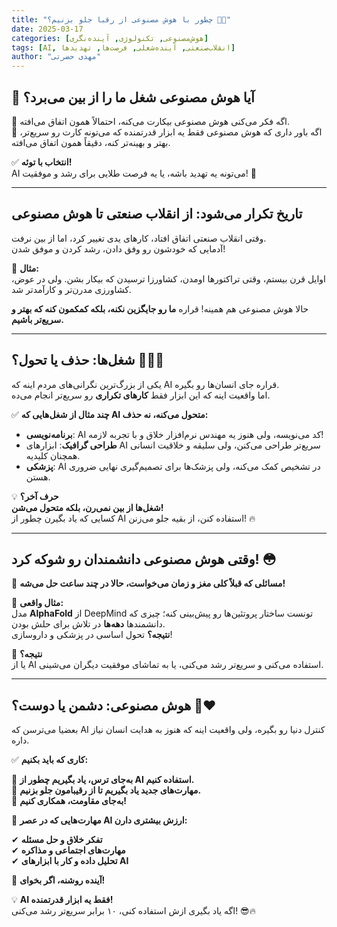 ```yaml
---
title: "چطور با هوش مصنوعی از رقبا جلو بزنیم؟ 🤖🔥" 
date: 2025-03-17 
categories: [هوش‌مصنوعی, تکنولوژی, آینده‌نگری] 
tags: [AI, انقلاب‌صنعتی, آینده‌شغلی, فرصت‌ها, تهدیدها] 
author: "مهدی حضرتی"
---
```


## 🤔 آیا هوش مصنوعی شغل ما را از بین می‌برد؟

🔹 اگه فکر می‌کنی هوش مصنوعی بیکارت می‌کنه، احتمالاً همون اتفاق می‌افته.  
🔹 اگه باور داری که هوش مصنوعی فقط یه ابزار قدرتمنده که می‌تونه کارت رو سریع‌تر، بهتر و بهینه‌تر کنه، دقیقاً همون اتفاق می‌افته.  

✅ **انتخاب با توئه!**  
AI می‌تونه یه تهدید باشه، یا یه فرصت طلایی برای رشد و موفقیت! 🚀  

---

## تاریخ تکرار می‌شود: از انقلاب صنعتی تا هوش مصنوعی  

وقتی انقلاب صنعتی اتفاق افتاد، کارهای یدی تغییر کرد، اما از بین نرفت.  
آدمایی که خودشون رو وفق دادن، رشد کردن و موفق شدن!  

🔸 **مثال:**  
اوایل قرن بیستم، وقتی تراکتورها اومدن، کشاورزا ترسیدن که بیکار بشن. ولی در عوض، کشاورزی مدرن‌تر و کارآمدتر شد.  

حالا هوش مصنوعی هم همینه! قراره **ما رو جایگزین نکنه، بلکه کمکمون کنه که بهتر و سریع‌تر باشیم.**  

---

## شغل‌ها: حذف یا تحول؟ 👨‍💻🔄  

یکی از بزرگ‌ترین نگرانی‌های مردم اینه که AI قراره جای انسان‌ها رو بگیره.  
اما واقعیت اینه که این ابزار فقط **کارهای تکراری** رو سریع‌تر انجام می‌ده.  

✅ **چند مثال از شغل‌هایی که AI متحول می‌کنه، نه حذف:**  

- **برنامه‌نویسی**: AI کد می‌نویسه، ولی هنوز یه مهندس نرم‌افزار خلاق و با تجربه لازمه!  
- **طراحی گرافیک**: ابزارهای AI سریع‌تر طراحی می‌کنن، ولی سلیقه و خلاقیت انسانی همچنان کلیدیه.  
- **پزشکی**: AI در تشخیص کمک می‌کنه، ولی پزشک‌ها برای تصمیم‌گیری نهایی ضروری هستن.  

💡 **حرف آخر؟**  
**شغل‌ها از بین نمی‌رن، بلکه متحول می‌شن!**  
کسایی که یاد بگیرن چطور از AI استفاده کنن، از بقیه جلو می‌زنن! 🔥  

---

## وقتی هوش مصنوعی دانشمندان رو شوکه کرد! 😳  

🤯 **مسائلی که قبلاً کلی مغز و زمان می‌خواست، حالا در چند ساعت حل می‌شه!**  

📌 **مثال واقعی:**  
مدل **AlphaFold** از DeepMind تونست ساختار پروتئین‌ها رو پیش‌بینی کنه؛ چیزی که دانشمندها **دهه‌ها** در تلاش برای حلش بودن.  
**نتیجه؟** تحول اساسی در پزشکی و داروسازی!  

📌 **نتیجه؟**  
یا از AI استفاده می‌کنی و سریع‌تر رشد می‌کنی، یا به تماشای موفقیت دیگران می‌شینی.  

---

## هوش مصنوعی: دشمن یا دوست؟ 👾❤️  

بعضیا می‌ترسن که AI کنترل دنیا رو بگیره، ولی واقعیت اینه که هنوز به هدایت انسان نیاز داره.  

✅ **کاری که باید بکنیم:**  

🔹 **به‌جای ترس، یاد بگیریم چطور از AI استفاده کنیم.**  
🔹 **مهارت‌های جدید یاد بگیریم تا از رقیبامون جلو بزنیم.**  
🔹 **به‌جای مقاومت، همکاری کنیم!**  

📌 **مهارت‌هایی که در عصر AI ارزش بیشتری دارن:**  

✔ **تفکر خلاق و حل مسئله**  
✔ **مهارت‌های اجتماعی و مذاکره**  
✔ **تحلیل داده و کار با ابزارهای AI**  

🚀 **آینده روشنه، اگر بخوای!**  

💡 **AI فقط یه ابزار قدرتمنده!**  
اگه یاد بگیری ازش استفاده کنی، ۱۰ برابر سریع‌تر رشد می‌کنی! 😎🔥  
